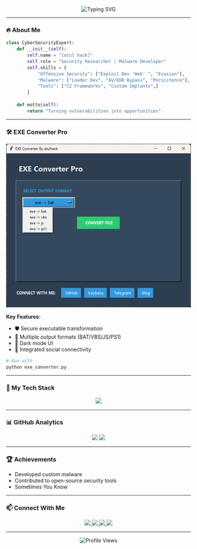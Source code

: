 <div align="center">
  <img src="https://readme-typing-svg.demolab.com?font=Fira+Code&weight=600&size=28&duration=3000&pause=1000&color=00F72D&background=000000&center=true&vCenter=true&width=600&lines=Welcome+to+My+Cyber+Realm+%F0%9F%94%92;Security+Researcher+%7C+Malware+Developer;%7C+Toolsmith" alt="Typing SVG" />
</div>

---

### 🔥 About Me
```python
class CyberSecurityExpert:
    def __init__(self):
        self.name = "[atul hack]"
        self.role = "Security Researcher | Malware Developer"
        self.skills = {
            "Offensive Security": ["Exploit Dev 'Web' ", "Evasion"],
            "Malware": ["Loader Dev", "AV/EDR Bypass", "Persistence"],
            "Tools": ["C2 Frameworks", "Custom Implants",]
        }
        
    def motto(self):
        return "Turning vulnerabilities into opportunities"
```

---

### 🛠️ EXE Converter Pro
<div align="center">
  <img src="screenshot1.png" alt="EXE Converter Pro" width="600"/>
</div>
 
**Key Features:**
- 🛡️ Secure executable transformation
- 🔄 Multiple output formats (BAT/VBS/JS/PS1)
- 🎨 Dark mode UI
- 🔗 Integrated social connectivity

```bash
# Run with
python exe_converter.py
```

---

### 🚀 My Tech Stack
<p align="center">
  <img src="https://skillicons.dev/icons?i=python,cpp,js,powershell,bash,git,github,linux,docker,visualstudio&theme=dark" />
</p>

---

### 📊 GitHub Analytics
<div align="center">
  <img src="https://github-readme-stats.vercel.app/api?username=atulhacks&show_icons=true&theme=dark&hide_border=true&bg_color=000000" />
  <img src="https://github-readme-streak-stats.herokuapp.com/?user=atulhacks&theme=dark&hide_border=true&background=000000" />
</div>

---

### 🏆 Achievements
- Developed custom malware
- Contributed to open-source security tools
- Sometimes You Know

---

### 📫 Connect With Me
<p align="center">
  <a href="https://twitter.com/atulhack">
    <img src="https://img.shields.io/badge/Twitter-1DA1F2?style=for-the-badge&logo=twitter&logoColor=white" />
  </a>
  <a href="https://keybase.io/atulhack">
    <img src="https://img.shields.io/badge/Keybase-33A0FF?style=for-the-badge&logo=keybase&logoColor=white" />
  </a>
  <a href="https://t.me/atulhack">
    <img src="https://img.shields.io/badge/Telegram-2CA5E0?style=for-the-badge&logo=telegram&logoColor=white" />
  </a>
  <a href="mailto:atulhack@proton.me">
    <img src="https://img.shields.io/badge/Email-D14836?style=for-the-badge&logo=gmail&logoColor=white" />
  </a>
</p>

---

<div align="center">
  <img src="https://komarev.com/ghpvc/?username=atulhacks&label=Profile+Views&color=00F72D&style=flat" alt="Profile Views" />
</div>
